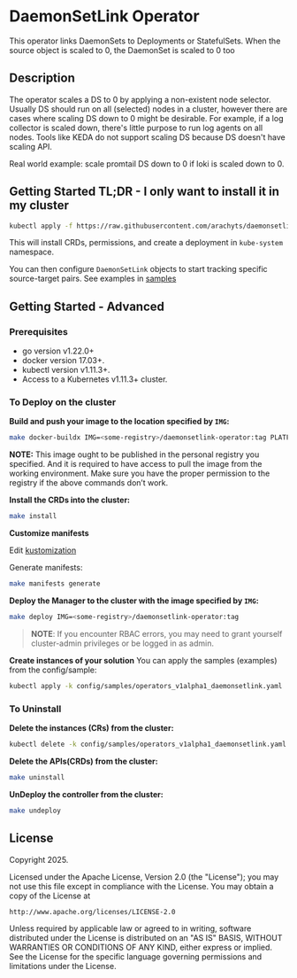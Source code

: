 # DaemonSetLink Operator
This operator links DaemonSets to Deployments or StatefulSets. When the source object is scaled to 0, the DaemonSet is scaled to 0 too
## Description
The operator scales a DS to 0 by applying a non-existent node selector. Usually DS should run on all (selected) nodes in a cluster, however there are cases where scaling DS down to 0 might be desirable. For example, if a log collector is scaled down, there's little purpose to run log agents on all nodes. Tools like KEDA do not support scaling DS because DS doesn't have scaling API.

Real world example: scale promtail DS down to 0 if loki is scaled down to 0.

## Getting Started TL;DR - I only want to install it in my cluster

```sh
kubectl apply -f https://raw.githubusercontent.com/arachyts/daemonsetlink-operator/v0.1.3/dist/install.yaml
```

This will install CRDs, permissions, and create a deployment in `kube-system` namespace.

You can then configure `DaemonSetLink` objects to start tracking specific source-target pairs. See examples in [samples](https://github.com/arachyts/daemonsetlink-operator/blob/main/config/samples/operators_v1alpha1_daemonsetlink.yaml)

## Getting Started - Advanced

### Prerequisites
- go version v1.22.0+
- docker version 17.03+.
- kubectl version v1.11.3+.
- Access to a Kubernetes v1.11.3+ cluster.

### To Deploy on the cluster
**Build and push your image to the location specified by `IMG`:**

```sh
make docker-buildx IMG=<some-registry>/daemonsetlink-operator:tag PLATFORMS="linux/amd64,linux/arm64"
```

**NOTE:** This image ought to be published in the personal registry you specified.
And it is required to have access to pull the image from the working environment.
Make sure you have the proper permission to the registry if the above commands don’t work.

**Install the CRDs into the cluster:**

```sh
make install
```

**Customize manifests**

Edit [kustomization](https://github.com/arachyts/daemonsetlink-operator/blob/main/config/default/kustomization.yaml)

Generate manifests:

```sh
make manifests generate
```

**Deploy the Manager to the cluster with the image specified by `IMG`:**

```sh
make deploy IMG=<some-registry>/daemonsetlink-operator:tag
```

> **NOTE**: If you encounter RBAC errors, you may need to grant yourself cluster-admin
privileges or be logged in as admin.

**Create instances of your solution**
You can apply the samples (examples) from the config/sample:

```sh
kubectl apply -k config/samples/operators_v1alpha1_daemonsetlink.yaml
```

### To Uninstall
**Delete the instances (CRs) from the cluster:**

```sh
kubectl delete -k config/samples/operators_v1alpha1_daemonsetlink.yaml
```

**Delete the APIs(CRDs) from the cluster:**

```sh
make uninstall
```

**UnDeploy the controller from the cluster:**

```sh
make undeploy
```

## License

Copyright 2025.

Licensed under the Apache License, Version 2.0 (the "License");
you may not use this file except in compliance with the License.
You may obtain a copy of the License at

    http://www.apache.org/licenses/LICENSE-2.0

Unless required by applicable law or agreed to in writing, software
distributed under the License is distributed on an "AS IS" BASIS,
WITHOUT WARRANTIES OR CONDITIONS OF ANY KIND, either express or implied.
See the License for the specific language governing permissions and
limitations under the License.

